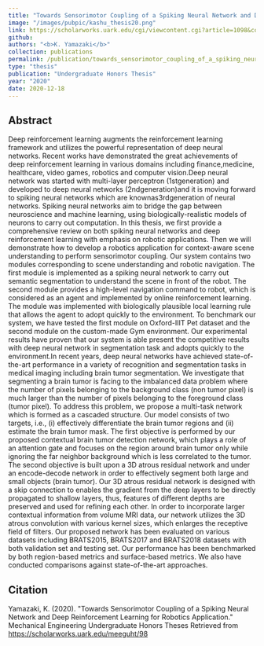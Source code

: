 ```yaml
---
title: "Towards Sensorimotor Coupling of a Spiking Neural Network and Deep Reinforcement Learning for Robotics Application."
image: "/images/pubpic/kashu_thesis20.png"
link: https://scholarworks.uark.edu/cgi/viewcontent.cgi?article=1098&context=meeguht
github: 
authors: "<b>K. Yamazaki</b>"
collection: publications
permalink: /publication/towards_sensorimotor_coupling_of_a_spiking_neural_network_and_deep_reinforcement_learning_for_robotics_application
type: "thesis"
publication: "Undergraduate Honors Thesis"
year: "2020"
date: 2020-12-18
---
```


## Abstract
Deep reinforcement learning augments the reinforcement learning framework and utilizes the powerful representation of deep neural networks. Recent works have demonstrated the great achievements of deep reinforcement learning in various domains including finance,medicine, healthcare, video games, robotics and computer vision.Deep neural network was started with multi-layer perceptron (1stgeneration) and developed to deep neural networks (2ndgeneration)and it is moving forward to spiking neural networks which are knownas3rdgeneration of neural networks. Spiking neural networks aim to bridge the gap between neuroscience and machine learning, using biologically-realistic models of neurons to carry out computation. In this thesis, we first provide a comprehensive review on both spiking neural networks and deep reinforcement learning with emphasis on robotic applications. Then we will demonstrate how to develop a robotics application for context-aware scene understanding to perform sensorimotor coupling. Our system contains two modules corresponding to scene understanding and robotic navigation. The first module is implemented as a spiking neural network to carry out semantic segmentation to understand the scene in front of the robot. The second module provides a high-level navigation command to robot, which is considered as an agent and implemented by online reinforcement learning. The module was implemented with biologically plausible local learning rule that allows the agent to adopt quickly to the environment. To benchmark our system, we have tested the first module on Oxford-IIIT Pet dataset and the second module on the custom-made Gym environment. Our experimental results have proven that our system is able present the competitive results with deep neural network in segmentation task and adopts quickly to the environment.In recent years, deep neural networks have achieved state-of-the-art performance in a variety of recognition and segmentation tasks in medical imaging including brain tumor segmentation. We investigate that segmenting a brain tumor is facing to the imbalanced data problem where the number of pixels belonging to the background class (non tumor pixel) is much larger than the number of pixels belonging to the foreground class (tumor pixel). To address this problem, we propose a multi-task network which is formed as a cascaded structure. Our model consists of two targets, i.e., (i) effectively differentiate the brain tumor regions and (ii) estimate the brain tumor mask. The first objective is performed by our proposed contextual brain tumor detection network, which plays a role of an attention gate and focuses on the region around brain tumor only while ignoring the far neighbor background which is less correlated to the tumor. The second objective is built upon a 3D atrous residual network and under an encode-decode network in order to effectively segment both large and small objects (brain tumor). Our 3D atrous residual network is designed with a skip connection to enables the gradient from the deep layers to be directly propagated to shallow layers, thus, features of different depths are preserved and used for refining each other. In order to incorporate larger contextual information from volume MRI data, our network utilizes the 3D atrous convolution with various kernel sizes, which enlarges the receptive field of filters. Our proposed network has been evaluated on various datasets including BRATS2015, BRATS2017 and BRATS2018 datasets with both validation set and testing set. Our performance has been benchmarked by both region-based metrics and surface-based metrics. We also have conducted comparisons against state-of-the-art approaches. 

## Citation
Yamazaki, K. (2020). "Towards Sensorimotor Coupling of a Spiking Neural Network and Deep Reinforcement Learning for Robotics Application." Mechanical Engineering Undergraduate Honors Theses Retrieved from https://scholarworks.uark.edu/meeguht/98 
